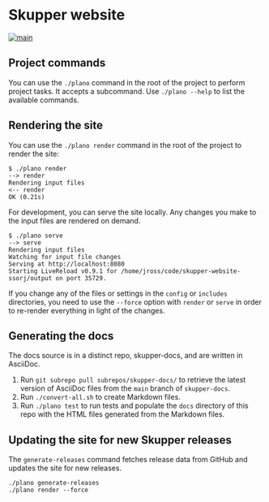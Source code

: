 # Skupper website

[![main](https://github.com/skupperproject/skupper-website/actions/workflows/main.yaml/badge.svg)](https://github.com/skupperproject/skupper-website/actions/workflows/main.yaml)

## Project commands

You can use the `./plano` command in the root of the project to
perform project tasks.  It accepts a subcommand.  Use `./plano --help`
to list the available commands.

## Rendering the site

You can use the `./plano render` command in the root of the project to
render the site:

~~~ console
$ ./plano render
--> render
Rendering input files
<-- render
OK (0.21s)
~~~

For development, you can serve the site locally.  Any changes you make
to the input files are rendered on demand.

~~~ console
$ ./plano serve
--> serve
Rendering input files
Watching for input file changes
Serving at http://localhost:8080
Starting LiveReload v0.9.1 for /home/jross/code/skupper-website-ssorj/output on port 35729.
~~~

If you change any of the files or settings in the `config` or
`includes` directories, you need to use the `--force` option with
`render` or `serve` in order to re-render everything in light of the
changes.

## Generating the docs

The docs source is in a distinct repo, skupper-docs, and are written
in AsciiDoc.

1. Run `git subrepo pull subrepos/skupper-docs/` to retrieve the latest
   version of AsciiDoc files from the `main` branch of `skupper-docs`.
2. Run `./convert-all.sh` to create Markdown files.
3. Run `./plano test` to run tests and populate the `docs` directory
   of this repo with the HTML files generated from the Markdown files.

## Updating the site for new Skupper releases

The `generate-releases` command fetches release data from GitHub and
updates the site for new releases.

~~~ console
./plano generate-releases
./plano render --force
~~~
